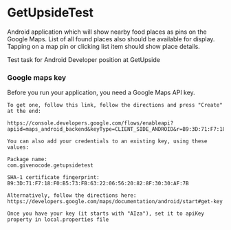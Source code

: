 # GetUpsideTest

Android application which will show nearby food places as pins on the Google Maps. List of all found places also should be available for display. Tapping on a map pin or clicking list item should show place details.

Test task for Android Developer position at GetUpside


### Google maps key

Before you run your application, you need a Google Maps API key.

    To get one, follow this link, follow the directions and press "Create" at the end:

    https://console.developers.google.com/flows/enableapi?apiid=maps_android_backend&keyType=CLIENT_SIDE_ANDROID&r=B9:3D:71:F7:18:F0:B5:73:FB:63:22:06:56:20:82:8F:30:30:AF:7B%3Bcom.givenocode.getupsidetest

    You can also add your credentials to an existing key, using these values:

    Package name:
    com.givenocode.getupsidetest

    SHA-1 certificate fingerprint:
    B9:3D:71:F7:18:F0:B5:73:FB:63:22:06:56:20:82:8F:30:30:AF:7B

    Alternatively, follow the directions here:
    https://developers.google.com/maps/documentation/android/start#get-key

    Once you have your key (it starts with "AIza"), set it to apiKey property in local.properties file
